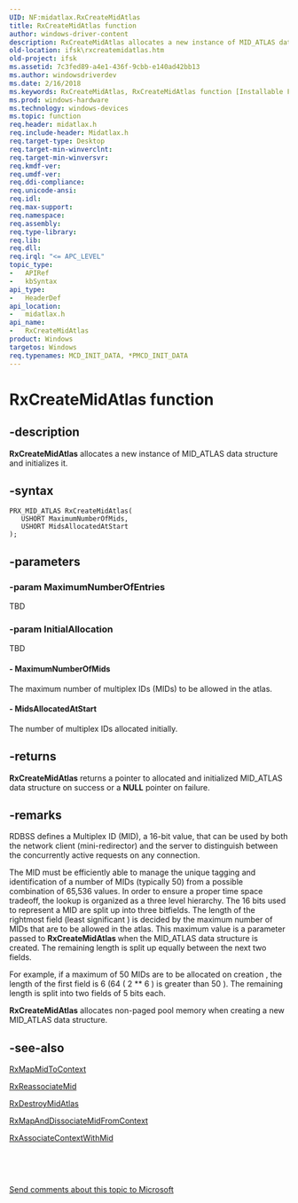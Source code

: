 ```yaml
---
UID: NF:midatlax.RxCreateMidAtlas
title: RxCreateMidAtlas function
author: windows-driver-content
description: RxCreateMidAtlas allocates a new instance of MID_ATLAS data structure and initializes it.
old-location: ifsk\rxcreatemidatlas.htm
old-project: ifsk
ms.assetid: 7c3fed89-a4e1-436f-9cbb-e140ad42bb13
ms.author: windowsdriverdev
ms.date: 2/16/2018
ms.keywords: RxCreateMidAtlas, RxCreateMidAtlas function [Installable File System Drivers], ifsk.rxcreatemidatlas, midatlax/RxCreateMidAtlas, rxref_539434e3-e1ea-4c97-b480-51bfe40eb44e.xml
ms.prod: windows-hardware
ms.technology: windows-devices
ms.topic: function
req.header: midatlax.h
req.include-header: Midatlax.h
req.target-type: Desktop
req.target-min-winverclnt: 
req.target-min-winversvr: 
req.kmdf-ver: 
req.umdf-ver: 
req.ddi-compliance: 
req.unicode-ansi: 
req.idl: 
req.max-support: 
req.namespace: 
req.assembly: 
req.type-library: 
req.lib: 
req.dll: 
req.irql: "<= APC_LEVEL"
topic_type:
-	APIRef
-	kbSyntax
api_type:
-	HeaderDef
api_location:
-	midatlax.h
api_name:
-	RxCreateMidAtlas
product: Windows
targetos: Windows
req.typenames: MCD_INIT_DATA, *PMCD_INIT_DATA
---
```


# RxCreateMidAtlas function


## -description


<b>RxCreateMidAtlas</b> allocates a new instance of MID_ATLAS data structure and initializes it. 


## -syntax


````
PRX_MID_ATLAS RxCreateMidAtlas(
   USHORT MaximumNumberOfMids,
   USHORT MidsAllocatedAtStart
);
````


## -parameters




### -param MaximumNumberOfEntries

TBD


### -param InitialAllocation

TBD




#### - MaximumNumberOfMids

The maximum number of multiplex IDs (MIDs) to be allowed in the atlas.


#### - MidsAllocatedAtStart

The number of multiplex IDs allocated initially.


## -returns



<b>RxCreateMidAtlas</b> returns a pointer to allocated and initialized MID_ATLAS data structure on success or a <b>NULL</b> pointer on failure. 




## -remarks



RDBSS defines a Multiplex ID (MID), a 16-bit value, that can be used by both the network client (mini-redirector) and the server to distinguish between the concurrently active requests on any connection. 

The MID must be efficiently able to manage the unique tagging and identification of a number of MIDs (typically 50) from a possible combination of 65,536 values. In order to ensure a proper time space tradeoff, the lookup is organized as a three level hierarchy. The 16 bits used to represent a MID are split up into three bitfields. The length of the rightmost field (least significant ) is decided by the maximum number of MIDs that are to be allowed in the atlas. This maximum value is a parameter passed to <b>RxCreateMidAtlas </b>when the MID_ATLAS data structure is created. The remaining length is split up equally between the next two fields. 

For example, if a maximum of 50 MIDs are to be allocated on creation , the length of the first field is 6 (64 ( 2 ** 6 ) is greater than 50 ). The remaining length is split into two fields of 5 bits each.

<b>RxCreateMidAtlas</b> allocates non-paged pool memory when creating a new MID_ATLAS data structure. 




## -see-also

<a href="..\midatlax\nf-midatlax-rxmapmidtocontext.md">RxMapMidToContext</a>



<a href="..\midatlax\nf-midatlax-rxreassociatemid.md">RxReassociateMid</a>



<a href="..\midatlax\nf-midatlax-rxdestroymidatlas.md">RxDestroyMidAtlas</a>



<a href="..\midatlax\nf-midatlax-rxmapanddissociatemidfromcontext.md">RxMapAndDissociateMidFromContext</a>



<a href="..\midatlax\nf-midatlax-rxassociatecontextwithmid.md">RxAssociateContextWithMid</a>



 

 

<a href="mailto:wsddocfb@microsoft.com?subject=Documentation%20feedback [ifsk\ifsk]:%20RxCreateMidAtlas function%20 RELEASE:%20(2/16/2018)&amp;body=%0A%0APRIVACY STATEMENT%0A%0AWe use your feedback to improve the documentation. We don't use your email address for any other purpose, and we'll remove your email address from our system after the issue that you're reporting is fixed. While we're working to fix this issue, we might send you an email message to ask for more info. Later, we might also send you an email message to let you know that we've addressed your feedback.%0A%0AFor more info about Microsoft's privacy policy, see http://privacy.microsoft.com/en-us/default.aspx." title="Send comments about this topic to Microsoft">Send comments about this topic to Microsoft</a>

